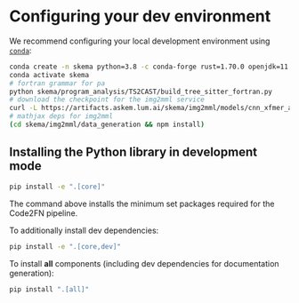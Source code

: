 
# Configuring your dev environment

We recommend configuring your local development environment using [`conda`](https://docs.conda.io/en/latest/miniconda.html):

```bash
conda create -n skema python=3.8 -c conda-forge rust=1.70.0 openjdk=11 sbt=1.9.0 nodejs=18.15.0
conda activate skema
# fortran grammar for pa
python skema/program_analysis/TS2CAST/build_tree_sitter_fortran.py
# download the checkpoint for the img2mml service
curl -L https://artifacts.askem.lum.ai/skema/img2mml/models/cnn_xfmer_arxiv_im2mml_with_fonts_boldface_best.pt > skema/img2mml/trained_models/cnn_xfmer_arxiv_im2mml_with_fonts_boldface_best.pt
# mathjax deps for img2mml
(cd skema/img2mml/data_generation && npm install)
```

## Installing the Python library in development mode

```bash
pip install -e ".[core]"
```

The command above installs the minimum set packages required for the Code2FN pipeline. 

To additionally install dev dependencies:

```bash
pip install -e ".[core,dev]"
```

To install **all** components (including dev dependencies for documentation generation):
```bash
pip install ".[all]"